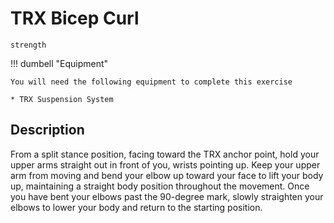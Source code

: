 # TRX Bicep Curl

`strength`

!!! dumbell "Equipment"

    You will need the following equipment to complete this exercise
    
    * TRX Suspension System

## Description

From a split stance position, facing toward the TRX anchor point, hold your upper arms straight out in front of you, wrists pointing up.  Keep your upper arm from moving and bend your elbow up toward your face to lift your body up, maintaining a straight body position throughout the movement.  Once you have bent your elbows past the 90-degree mark, slowly straighten your elbows to lower your body and return to the starting position.  

